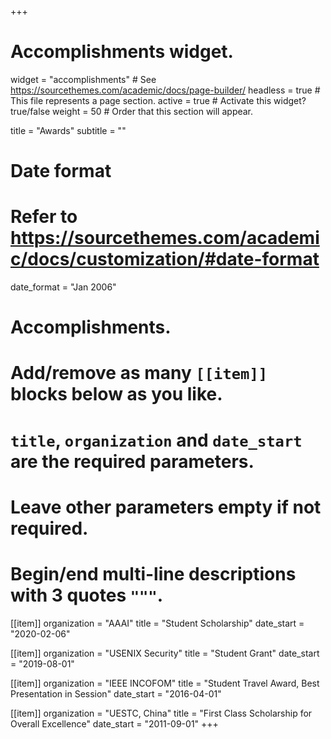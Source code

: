 +++
# Accomplishments widget.
widget = "accomplishments"  # See https://sourcethemes.com/academic/docs/page-builder/
headless = true  # This file represents a page section.
active = true  # Activate this widget? true/false
weight = 50  # Order that this section will appear.

title = "Awards"
subtitle = ""

# Date format
#   Refer to https://sourcethemes.com/academic/docs/customization/#date-format
date_format = "Jan 2006"

# Accomplishments.
#   Add/remove as many `[[item]]` blocks below as you like.
#   `title`, `organization` and `date_start` are the required parameters.
#   Leave other parameters empty if not required.
#   Begin/end multi-line descriptions with 3 quotes `"""`.

[[item]]
  organization = "AAAI"
  title = "Student Scholarship"
  date_start = "2020-02-06"

[[item]]
  organization = "USENIX Security"
  title = "Student Grant"
  date_start = "2019-08-01"

[[item]]
  organization = "IEEE INCOFOM"
  title = "Student Travel Award, Best Presentation in Session"
  date_start = "2016-04-01"

[[item]]
  organization = "UESTC, China"
  title = "First Class Scholarship for Overall Excellence"
  date_start = "2011-09-01"
+++
